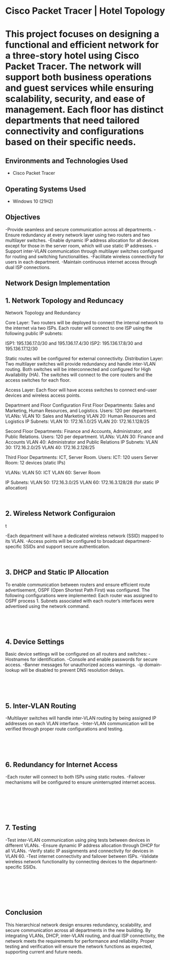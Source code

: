 <p align="center">
</p>

<h1>Cisco Packet Tracer |  Hotel Topology<h1>
  
This project focuses on designing a functional and efficient network for a three-story hotel using Cisco Packet Tracer. The network will support both business operations and guest services while ensuring scalability, security, and ease of management. Each floor has distinct departments that need tailored connectivity and configurations based on their specific needs.

<h2>Environments and Technologies Used</h2>

- Cisco Packet Tracer

<h2>Operating Systems Used </h2>

- Windows 10</b> (21H2)

<h2>Objectives</h2>

-Provide seamless and secure communication across all departments.
-Ensure redundancy at every network layer using two routers and two multilayer switches.
-Enable dynamic IP address allocation for all devices except for those in the server room, which will use static IP addresses.
-Support inter-VLAN communication through multilayer switches configured for routing and switching functionalities.
-Facilitate wireless connectivity for users in each department.
-Maintain continuous internet access through dual ISP connections.


<h2>Network Design Implementation</h2>

<p>

</p>
<p>
<h2>1. Network Topology and Reduncacy</h2>

Network Topology and Redundancy

Core Layer:
Two routers will be deployed to connect the internal network to the internet via two ISPs. Each router will connect to one ISP using the following public IP subnets:

ISP1: 195.136.17.0/30 and 195.136.17.4/30
ISP2: 195.136.17.8/30 and 195.136.17.12/30

Static routes will be configured for external connectivity.
Distribution Layer:
Two multilayer switches will provide redundancy and handle inter-VLAN routing. Both switches will be interconnected and configured for High Availability (HA).
The switches will connect to the core routers and the access switches for each floor.

Access Layer:
Each floor will have access switches to connect end-user devices and wireless access points.

Department and Floor Configuration
First Floor
Departments: Sales and Marketing, Human Resources, and Logistics.
Users: 120 per department.
VLANs:
VLAN 10: Sales and Marketing
VLAN 20: Human Resources and Logistics
IP Subnets:
VLAN 10: 172.16.1.0/25
VLAN 20: 172.16.1.128/25

Second Floor
Departments: Finance and Accounts, Administrator, and Public Relations.
Users: 120 per department.
VLANs:
VLAN 30: Finance and Accounts
VLAN 40: Administrator and Public Relations
IP Subnets:
VLAN 30: 172.16.2.0/25
VLAN 40: 172.16.2.128/25

Third Floor
Departments: ICT, Server Room.
Users:
ICT: 120 users
Server Room: 12 devices (static IPs)

VLANs:
VLAN 50: ICT
VLAN 60: Server Room

IP Subnets:
VLAN 50: 172.16.3.0/25
VLAN 60: 172.16.3.128/28 (for static IP allocation)




</p>
<br />

<p>
</p>
<p>
<h2>2. Wireless Network Configuraion</h2>t

-Each department will have a dedicated wireless network (SSID) mapped to its VLAN.
-Access points will be configured to broadcast department-specific SSIDs and support secure authentication.


</p>
<br />

<p>

</p>
<p>
<h2>3. DHCP and Static IP Allocation</h2>
To enable communication between routers and ensure efficient route advertisement, OSPF (Open Shortest Path First) was configured. The following configurations were implemented:
Each router was assigned to OSPF process 1.
Subnets associated with each router’s interfaces were advertised using the network command.

</p>
<br />
</p>
<br />

<p>

</p>
<p>
<h2>4. Device Settings</h2>
  
Basic device settings will be configured on all routers and switches:
-Hostnames for identification.
-Console and enable passwords for secure access.
-Banner messages for unauthorized access warnings.
-ip domain-lookup will be disabled to prevent DNS resolution delays.

</p>
<br /></p>
<br />

<p>

</p>
<p>
<h2>5. Inter-VLAN Routing</h2>
-Multilayer switches will handle inter-VLAN routing by being assigned IP addresses on each VLAN interface.
-Inter-VLAN communication will be verified through proper route configurations and testing.


</p>
<br /></p>
<br />

<p>

</p>
<p>
<h2>6. Redundancy for Internet Access</h2>
-Each router will connect to both ISPs using static routes.
-Failover mechanisms will be configured to ensure uninterrupted internet access.


</p>
<br />
</p>
<br /></p>
<br />

<p>

</p>
<p>
<h2>7. Testing</h2>
-Test inter-VLAN communication using ping tests between devices in different VLANs.
-Ensure dynamic IP address allocation through DHCP for all VLANs.
-Verify static IP assignments and connectivity for devices in VLAN 60.
-Test internet connectivity and failover between ISPs.
-Validate wireless network functionality by connecting devices to the department-specific SSIDs.


</p>
<br /></p>
<br /></p>
<br />

<p>

</p>
<p>
<h2>Conclusion</h2>
This hierarchical network design ensures redundancy, scalability, and secure communication across all departments in the new building. By integrating VLANs, DHCP, inter-VLAN routing, and dual ISP connectivity, the network meets the requirements for performance and reliability. Proper testing and verification will ensure the network functions as expected, supporting current and future needs.

</p>
<br />
